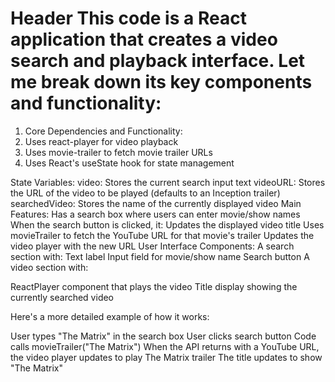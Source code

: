 # Header This code is a React application that creates a video search and playback interface. Let me break down its key components and functionality:

1. Core Dependencies and Functionality:
1. Uses react-player for video playback
2. Uses movie-trailer to fetch movie trailer URLs
3. Uses React's useState hook for state management


State Variables:
video: Stores the current search input text
videoURL: Stores the URL of the video to be played (defaults to an Inception trailer)
searchedVideo: Stores the name of the currently displayed video
Main Features:
Has a search box where users can enter movie/show names
When the search button is clicked, it:
Updates the displayed video title
Uses movieTrailer to fetch the YouTube URL for that movie's trailer
Updates the video player with the new URL
User Interface Components:
A search section with:
Text label
Input field for movie/show name
Search button
A video section with:

ReactPlayer component that plays the video
Title display showing the currently searched video



Here's a more detailed example of how it works:

User types "The Matrix" in the search box
User clicks search button
Code calls movieTrailer("The Matrix")
When the API returns with a YouTube URL, the video player updates to play The Matrix trailer
The title updates to show "The Matrix"
